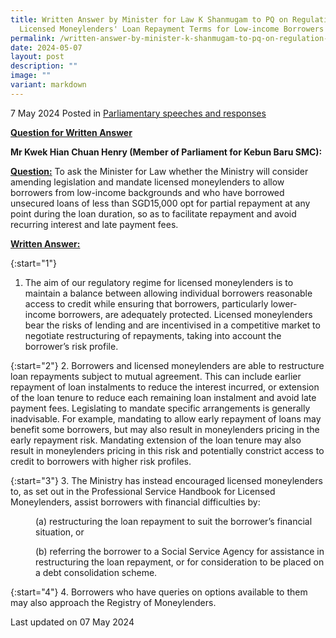 ```yaml
---
title: Written Answer by Minister for Law K Shanmugam to PQ on Regulation of
  Licensed Moneylenders' Loan Repayment Terms for Low-income Borrowers
permalink: /written-answer-by-minister-k-shanmugam-to-pq-on-regulation-of-lmls-loan-repayment-terms/
date: 2024-05-07
layout: post
description: ""
image: ""
variant: markdown
---
```

7 May 2024 Posted in [Parliamentary speeches and responses](/news/parliamentary-speeches) 

<b><u>Question for Written Answer</u></b>

**Mr Kwek Hian Chuan Henry (Member of Parliament for Kebun Baru SMC):** 

<b><u>Question:</u></b>
To ask the Minister for Law whether the Ministry will consider amending legislation and mandate licensed moneylenders to allow borrowers from low-income backgrounds and who have borrowed unsecured loans of less than SGD15,000 opt for partial repayment at any point during the loan duration, so as to facilitate repayment and avoid recurring interest and late payment fees.

<b><u>Written Answer:</u></b>

{:start="1"}
1.	The aim of our regulatory regime for licensed moneylenders is to maintain a balance between allowing individual borrowers reasonable access to credit while ensuring that borrowers, particularly lower-income borrowers, are adequately protected. Licensed moneylenders bear the risks of lending and are incentivised in a competitive market to negotiate restructuring of repayments, taking into account the borrower’s risk profile.

{:start="2"}
2.	Borrowers and licensed moneylenders are able to restructure loan repayments subject to mutual agreement. This can include earlier repayment of loan instalments to reduce the interest incurred, or extension of the loan tenure to reduce each remaining loan instalment and avoid late payment fees. Legislating to mandate specific arrangements is generally inadvisable. For example, mandating to allow early repayment of loans may benefit some borrowers, but may also result in moneylenders pricing in the early repayment risk. Mandating extension of the loan tenure may also result in moneylenders pricing in this risk and potentially constrict access to credit to borrowers with higher risk profiles.

{:start="3"}
3.	The Ministry has instead encouraged licensed moneylenders to, as set out in the Professional Service Handbook for Licensed Moneylenders, assist borrowers with financial difficulties by:

<p style="margin-left: 40px"> 
(a) restructuring the loan repayment to suit the borrower’s financial situation, or</p> 

<p style="margin-left: 40px"> 
(b) referring the borrower to a Social Service Agency for assistance in restructuring the loan repayment, or for consideration to be placed on a debt consolidation scheme.</p>

{:start="4"}
4.	Borrowers who have queries on options available to them may also approach the Registry of Moneylenders.

<p class="right-side-updated">Last updated on 07 May 2024</p>